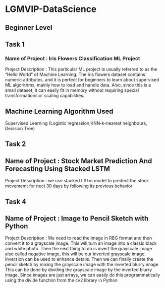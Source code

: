 # LGMVIP-DataScience
## Beginner Level
## Task 1
### Name of Project : Iris Flowers Classification ML Project
Project Description : This particular ML project is usually referred to as the “Hello World” of Machine Learning. The iris flowers dataset contains numeric attributes, and it is perfect for beginners to learn about supervised ML algorithms, mainly how to load and handle data. Also, since this is a small dataset, it can easily fit in memory without requiring special transformations or scaling capabilities.
## Machine Learning Algorithm Used
Supervised Learning (Logistic regression,KNN-k-nearest neighbours, Decision Tree)

## Task 2
## Name of Project : Stock Market Prediction And Forecasting Using Stacked LSTM
Project Description : we use stacked LSTm model to predect the stock movememt for nect 30 days by following its previous behavior 
## Task 4
## Name of Project : Image to Pencil Sketch with Python
Project Description : We need to read the image in RBG format and then convert it to a grayscale image. This will turn an image into a classic black and white photo. Then the next thing to do is invert the grayscale image also called negative image, this will be our inverted grayscale image. Inversion can be used to enhance details. Then we can finally create the pencil sketch by mixing the grayscale image with the inverted blurry image. This can be done by dividing the grayscale image by the inverted blurry image. Since images are just arrays, we can easily do this programmatically using the divide function from the cv2 library in Python
